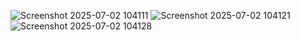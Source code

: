 ![Screenshot 2025-07-02 104111](https://github.com/user-attachments/assets/f54e4857-5b1e-48ba-b9e7-d7239cfafbd3)
![Screenshot 2025-07-02 104121](https://github.com/user-attachments/assets/68f0ea94-25fe-4136-b618-ec0e67d604e9)
![Screenshot 2025-07-02 104128](https://github.com/user-attachments/assets/c705ef3d-a68e-467a-a7c7-02f48e9091ee)
